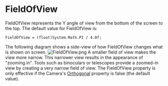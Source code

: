 # FieldOfView

FieldOfView represents the Y angle of view from the bottom of the screen to the top. The default value for FieldOfView is:

```
FieldOfView = (float)System.Math.PI / 4.0f;
```

The following diagram shows a side-view of how FieldOfView changes what is shown on screen. ![FieldOfView.png](../../../.gitbook/assets/migrated\_media-FieldOfView.png) A smaller field of view makes the view more narrow. This narrower view results in the appearance of "zooming in". Tools such as binoculars or telescopes provide a zoomed-in view by creating a very narrow field of view. The FieldOfView property is only effective if the Camera's [Orthogonal](../../../frb/docs/index.php) property is false (the default value).
